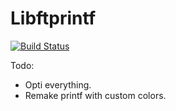 # Libftprintf

[![Build Status](https://travis-ci.org/Lexouu77/Libftprintf.svg?branch=master)](https://travis-ci.org/Lexouu77/Libftprintf)

Todo:
- Opti everything.
- Remake printf with custom colors.
